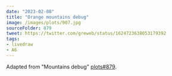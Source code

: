 ```yaml
---
date: "2023-02-08"
title: "Orange mountains debug"
image: /images/plots/907.jpg
sourceFolder: 879
tweet: https://twitter.com/greweb/status/1624723638053179392
tags:
- livedraw
- A6
---
```


Adapted from "Mountains debug" [plots#879](/plots/879).
